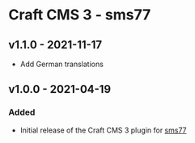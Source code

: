 # Craft CMS 3 - sms77

## v1.1.0 - 2021-11-17

- Add German translations

## v1.0.0 - 2021-04-19

### Added

- Initial release of the Craft CMS 3 plugin for [sms77](https://www.sms77.io)
